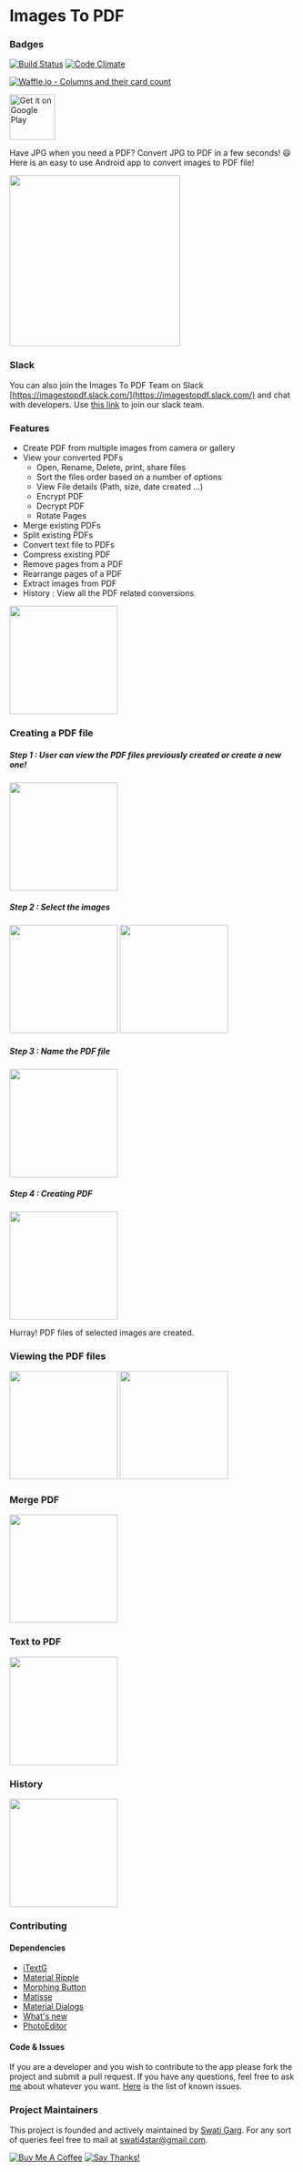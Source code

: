 # Images To PDF

### Badges
[![Build Status](https://travis-ci.org/Swati4star/Images-to-PDF.svg?branch=master)](https://travis-ci.org/Swati4star/Images-to-PDF)
[![Code Climate](https://codeclimate.com/github/Swati4star/Images-to-PDF.svg)](https://codeclimate.com/github/Swati4star/Images-to-PDF) 

[![Waffle.io - Columns and their card count](https://badge.waffle.io/Swati4star/Images-to-PDF.svg?columns=all)](https://waffle.io/Swati4star/Images-to-PDF)

[<img src="https://play.google.com/intl/en_us/badges/images/generic/en-play-badge.png" alt="Get it on Google Play" height=
"80">](https://play.google.com/store/apps/details?id=swati4star.createpdf)

Have JPG when you need a PDF? Convert JPG to PDF in a few seconds! :smiley:  
Here is an easy to use Android app to convert images to PDF file!

<img src="./screenshots/image_to_pdf.gif"  width="300px">

### Slack
You can also join the Images To PDF Team on Slack [https://imagestopdf.slack.com/](https://imagestopdf.slack.com/) and chat with developers. Use [this link](https://join.slack.com/t/imagestopdf/shared_invite/enQtNDA2ODk1NDE3Mzk3LTUwNjllYzY5YWZkZDliY2FmNDhkNmM1NjIwZTc1YjU4NTgxNWI0ZDczMWQxMTEyZjA0M2Y5N2RlN2NiMWRjZGI) to join our slack team.

### Features 
- Create PDF from multiple images from camera or gallery
- View your converted PDFs
  - Open, Rename, Delete, print, share files
  - Sort the files order based on a number of options
  - View File details (Path, size, date created ...)
  - Encrypt PDF
  - Decrypt PDF
  - Rotate Pages
- Merge existing PDFs
- Split existing PDFs
- Convert text file to PDFs
- Compress existing PDF
- Remove pages from a PDF
- Rearrange pages of a PDF
- Extract images from PDF
- History : View all the PDF related conversions

<img src="./screenshots/0_navigation.png" width="190px">

### Creating a PDF file

##### Step 1 : User can view the PDF files previously created or create a new one! 
<img src="./screenshots/1_home.png" width="190px">


##### Step 2 : Select the images
<img src="./screenshots/2_1_camera.png" width="190px"> <img src="./screenshots/2_gallery.png" width="190px">


##### Step 3 : Name the PDF file
<img src="./screenshots/3_rename.png" width="190px">


##### Step 4 : Creating PDF
<img src="./screenshots/4_converting.png" width="190px">


Hurray! PDF files of selected images are created.


### Viewing the PDF files

<img src="./screenshots/5_viewfiles.png" width="190px"> <img src="./screenshots/6_viewfiles_Action.png" width="190px">

### Merge PDF
<img src="./screenshots/7_merge_pdf.png" width="190px">

### Text to PDF
<img src="./screenshots/8_text_to_pdf.png" width="190px">

### History
<img src="./screenshots/9_history.png" width="190px">

### Contributing

#### Dependencies
+ [iTextG](http://developers.itextpdf.com/itextg-android)
+ [Material Ripple](https://github.com/balysv/material-ripple)
+ [Morphing Button](https://github.com/dmytrodanylyk/android-morphing-button)
+ [Matisse](https://github.com/zhihu/Matisse)
+ [Material Dialogs](https://github.com/afollestad/material-dialogs)
+ [What's new](https://github.com/TonnyL/WhatsNew)
+ [PhotoEditor](https://github.com/burhanrashid52/PhotoEditor)

#### Code & Issues
If you are a developer and you wish to contribute to the app please fork the project
and submit a pull request.
If you have any questions, feel free to ask [me](mailto:swati4star@gmail.com) about whatever you want.
[Here](https://github.com/Swati4star/Images-to-PDF/issues) is the list of known issues.

### Project Maintainers
This project is founded and actively maintained by [Swati Garg](https://github.com/Swati4star/). For any sort of queries feel free to mail at swati4star@gmail.com.

<a href="https://www.buymeacoff.ee/WmJepqz6H" target="_blank"><img src="https://www.buymeacoffee.com/assets/img/custom_images/orange_img.png" alt="Buy Me A Coffee" style="height: auto !important;width: auto !important;" ></a>
[![Say Thanks!](https://img.shields.io/badge/Say%20Thanks-!-1EAEDB.svg)](https://saythanks.io/to/Swati4star)
<a href="https://www.buymeacoffee.com/qITGMWB" target="_blank">
